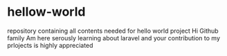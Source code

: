 # hellow-world
repository containing all contents needed for hello world project
Hi Github family
Am here serously learning about laravel and your contribution to my prlojects is highly appreciated
